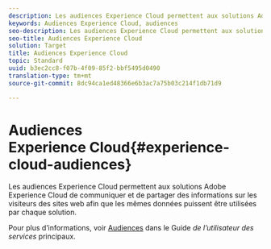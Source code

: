 ```yaml
---
description: Les audiences Experience Cloud permettent aux solutions Adobe Experience Cloud de communiquer et de partager des informations sur les visiteurs des sites web afin que les mêmes données puissent être utilisées par chaque solution.
keywords: Audiences Experience Cloud, audiences
seo-description: Les audiences Experience Cloud permettent aux solutions Adobe Experience Cloud de communiquer et de partager des informations sur les visiteurs des sites web afin que les mêmes données puissent être utilisées par chaque solution.
seo-title: Audiences Experience Cloud
solution: Target
title: Audiences Experience Cloud
topic: Standard
uuid: b3ec2cc8-f07b-4f09-85f2-bbf5495d0490
translation-type: tm+mt
source-git-commit: 8dc94ca1ed48366e6b3ac7a75b03c214f1db71d9

---
```



# Audiences Experience Cloud{#experience-cloud-audiences}

Les audiences Experience Cloud permettent aux solutions Adobe Experience Cloud de communiquer et de partager des informations sur les visiteurs des sites web afin que les mêmes données puissent être utilisées par chaque solution.

Pour plus d’informations, voir [Audiences](https://docs.adobe.com/content/help/en/core-services/interface/audiences/audience-library.html) dans le Guide *de l’utilisateur des services* principaux.
